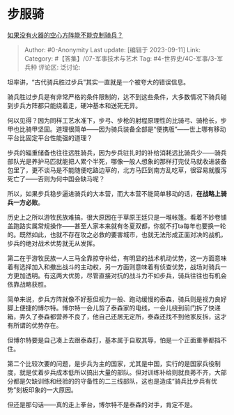 # 步服骑
[如果没有火器的空心方阵能不能克制骑兵？](https://www.zhihu.com/question/25420331/answer/3205706562)

> Author: #0-Anonymity
> Last update: [编辑于 2023-09-11]
> Link:
> Category: #【答集】/07-军事技术与艺术
> Tag: #4-世界史/4C-军事/3-军兵种
> 评论区:
> 泛讨论:

坦率讲，“古代骑兵胜过步兵”其实一直就是一个被夸大的错误信息。

骑兵胜过步兵是有非常严格的条件限制的，达不到这些条件，大多数情况下骑兵碰到步兵方阵都只能绕着走，硬冲基本和送死无异。

何以见得？因为同样工艺水准下，步弓、步枪的射程原理性的比骑弓、骑枪长，步甲也比骑甲坚固。道理很简单——因为骑兵装备全部是“便携版”——世上哪有移动平台比固定平台性能强的道理？

步兵的辎重储备也往往远胜骑兵，因为步兵驻扎时的补给消耗远比骑兵少——骑兵部队光是养护马匹就能把人累个半死，哪像一般人想象的那样打完仗马就收进装备包里了，更不谈马是不能随便吃路边草的，北方马匹到南方乱吃草，很容易就腹泻死亡了——否则为何中国会缺马呢？

所以，如果步兵稳步逼进骑兵的大本营，而大本营不能简单移动的话，**在战略上骑兵一方必败**。

历史上之所以游牧民族难搞，很大原因在于草原王廷只是一堆帐篷。看着不妙卷铺盖跑路实属常规操作——甚至人家本来就有冬夏双都，你就不打ta每年也要换一轮的。既然如此，也就不存在攻之必救的要害城市，也就无法形成正面对决的战机，步兵的绝对战术优势就无从发挥。

第二在于游牧民族一人三马全靠掠夺补给，有明显的战术机动优势，这一方面意味着有选择加入和撤出战斗的主动权，另一方面则意味着有侦查优势，战场对骑兵一方更加透明。有这两大优势，尽管直接对抗的战斗力不如步兵，骑兵往往也有机会依靠战略获胜。

简单来说，步兵方阵就像不好惹但视力一般、跑动缓慢的泰森，骑兵则是视力良好脚上便捷的博尔特。博尔特一会儿剪了泰森家的电线，一会儿绕到前门拆了快递箱，弄久了泰森都营养不良了，他自己还居无定所，泰森还找不到他家反拆，这才有所谓的优势存在。

但博尔特要是自己凑上去跟泰森打，基本属于自取其辱，怕是一个正面重拳都挡不住。

第二个比较次要的问题，是步兵为主的国家，尤其是中国，实行的是国家兵役制度，就是仗着步兵成本低所以搞出大量的部队。但对训练补给则就良莠不齐，大部分都是欠缺训练和经验的的守备性的二三线部队，这也是造成“骑兵比步兵有优势”刻板印象的一大原因。

但还是那句话——真的走上拳台，博尔特不是泰森的对手，肯定不是。
